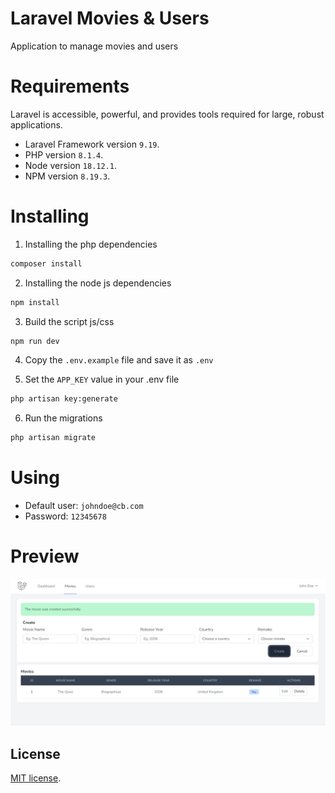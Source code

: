 # Laravel Movies & Users

Application to manage movies and users

# Requirements

Laravel is accessible, powerful, and provides tools required for large, robust applications.

- Laravel Framework version `9.19`.
- PHP version `8.1.4`.
- Node version `18.12.1`.
- NPM version `8.19.3`.

# Installing

1. Installing the php dependencies

```bash
composer install
```

2. Installing the node js dependencies

```bash
npm install
```

3. Build the script js/css

```bash
npm run dev
```

4. Copy the `.env.example` file and save it as `.env`

5. Set the `APP_KEY` value in your .env file


```bash
php artisan key:generate
```

6. Run the migrations

```bash
php artisan migrate
```

# Using

- Default user: `johndoe@cb.com`
- Password: `12345678`

# Preview

![Preview Laravel Movies & Users](resources/images/preview.jpg)

## License

[MIT license](https://opensource.org/licenses/MIT).
